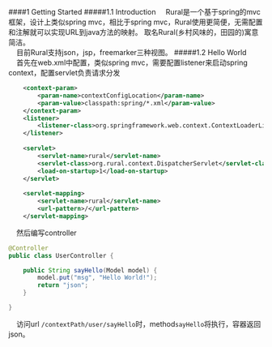####1 Getting Started
#####1.1 Introduction
&nbsp;&nbsp;&nbsp;&nbsp;Rural是一个基于spring的mvc框架，设计上类似spring mvc，相比于spring mvc，Rural使用更简便，无需配置和注解就可以实现URL到java方法的映射。	取名Rural(乡村风味的，田园的)寓意简洁。<br/>
&nbsp;&nbsp;&nbsp;&nbsp;目前Rural支持json，jsp，freemarker三种视图。
#####1.2 Hello World
&nbsp;&nbsp;&nbsp;&nbsp;首先在web.xml中配置，类似spring mvc，需要配置listener来启动spring context，配置servlet负责请求分发
```xml
    <context-param>
        <param-name>contextConfigLocation</param-name>
        <param-value>classpath:spring/*.xml</param-value>
    </context-param>
    <listener>
        <listener-class>org.springframework.web.context.ContextLoaderListener</listener-class>
    </listener>
    
    <servlet>
        <servlet-name>rural</servlet-name>
        <servlet-class>org.rural.context.DispatcherServlet</servlet-class>
        <load-on-startup>1</load-on-startup>
    </servlet>
    
    <servlet-mapping>
        <servlet-name>rural</servlet-name>
        <url-pattern>/</url-pattern>
    </servlet-mapping>
```
&nbsp;&nbsp;&nbsp;&nbsp;然后编写controller
```java
@Controller
public class UserController {

    public String sayHello(Model model) {
        model.put("msg", "Hello World!");
        return "json";
    }

}
```
&nbsp;&nbsp;&nbsp;&nbsp;访问url ``/contextPath/user/sayHello``时，method``sayHello``将执行，容器返回json。
